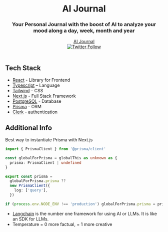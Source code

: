 <div align='center'>
    <h1 align='center'>AI Journal</h1>
    <h3>Your Personal Journal with the boost of AI to analyze your mood along a day, week, month and year</h3>
</div>

<div align='center'>
    <a href="">AI Journal</a>
</div>

<div align='center'>
    <a href="https://twitter.com/Yashcsp22"><img alt="Twitter Follow" src="https://img.shields.io/twitter/follow/Yashcsp22"></a>
</div>

<br/>

## Tech Stack

- [React](https://react.dev/) - Library for Frontend
- [Typescript](https://www.typescriptlang.org/) – Language
- [Tailwind](https://tailwindcss.com/) – CSS
- [Next.js](https://nextjs.org/) - Full Stack Framework
- [PostgreSQL](https://neon.tech/) - Database
- [Prisma](https://www.prisma.io/) - ORM
- [Clerk](https://clerk.com/) - authentication

## Additional Info

Best way to instantiate Prisma with Next.js

```ts
import { PrismaClient } from '@prisma/client'

const globalForPrisma = globalThis as unknown as {
  prisma: PrismaClient | undefined
}

export const prisma =
  globalForPrisma.prisma ??
  new PrismaClient({
    log: ['query'],
  })

if (process.env.NODE_ENV !== 'production') globalForPrisma.prisma = prisma
```

- [Langchain](https://js.langchain.com/docs/get_started/introduction) is the number one framework for using AI or LLMs. It is like an SDK for LLMs.
- Temperature = 0 more factual, = 1 more creative
